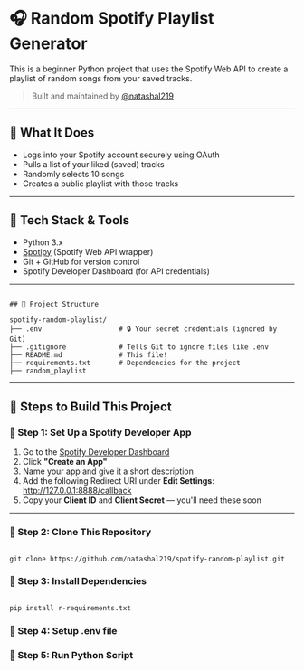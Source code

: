 # 🎧 Random Spotify Playlist Generator

This is a beginner Python project that uses the Spotify Web API to create a playlist of random songs from your saved tracks.

> Built and maintained by [@natashal219](https://github.com/natashal219)

---

## 🚀 What It Does

- Logs into your Spotify account securely using OAuth
- Pulls a list of your liked (saved) tracks
- Randomly selects 10 songs
- Creates a public playlist with those tracks

---

## 🧰 Tech Stack & Tools

- Python 3.x
- [Spotipy](https://spotipy.readthedocs.io/) (Spotify Web API wrapper)
- Git + GitHub for version control
- Spotify Developer Dashboard (for API credentials)

---
<pre><code>
## 📁 Project Structure

spotify-random-playlist/
├── .env                   # 🔒 Your secret credentials (ignored by Git)
├── .gitignore             # Tells Git to ignore files like .env
├── README.md              # This file!
├── requirements.txt       # Dependencies for the project
├── random_playlist
</pre></code>
  
---
## 🧱 Steps to Build This Project

### 🔹 Step 1: Set Up a Spotify Developer App

1. Go to the [Spotify Developer Dashboard](https://developer.spotify.com/dashboard)
2. Click **"Create an App"**
3. Name your app and give it a short description
4. Add the following Redirect URI under **Edit Settings**: http://127.0.0.1:8888/callback
5. Copy your **Client ID** and **Client Secret** — you'll need these soon

---

### 🔹 Step 2: Clone This Repository

<pre><code>
git clone https://github.com/natashal219/spotify-random-playlist.git
</pre></code>

### 🔹 Step 3: Install Dependencies

<pre><code>
pip install r-requirements.txt
</pre></code>

### 🔹 Step 4: Setup .env file

### 🔹 Step 5: Run Python Script


